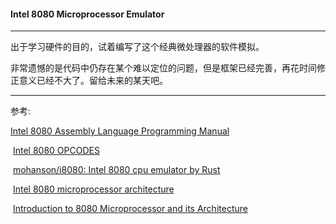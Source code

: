 #### Intel 8080 Microprocessor Emulator

---

出于学习硬件的目的，试着编写了这个经典微处理器的软件模拟。

非常遗憾的是代码中仍存在某个难以定位的问题，但是框架已经完善，再花时间修正意义已经不大了。留给未来的某天吧。

---

参考:
  
  [Intel 8080 Assembly Language Programming Manual](https://altairclone.com/downloads/manuals/8080%20Programmers%20Manual.pdf)

​	[Intel 8080 OPCODES](https://www.pastraiser.com/cpu/i8080/i8080_opcodes.html)

​	[mohanson/i8080: Intel 8080 cpu emulator by Rust](https://github.com/mohanson/i8080/tree/master)

​	[Intel 8080 microprocessor architecture](https://www.cpu-world.com/Arch/8080.html)

​	[Introduction to 8080 Microprocessor and its Architecture](https://www.elprocus.com/know-about-architecture-of-the-intel-8080-microprocessor)

​	
